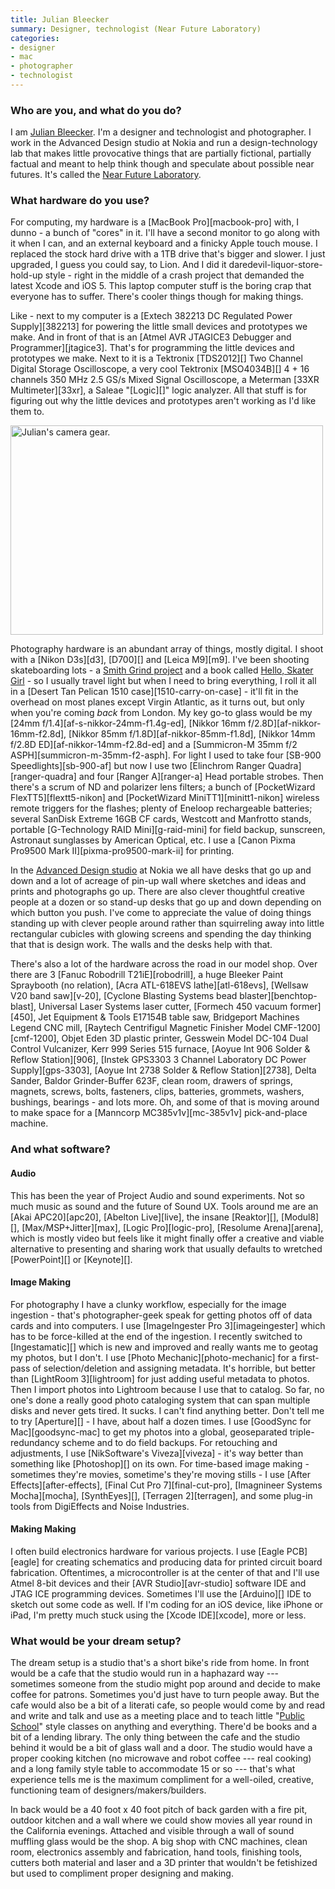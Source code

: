 ```yaml
---
title: Julian Bleecker
summary: Designer, technologist (Near Future Laboratory)
categories:
- designer
- mac
- photographer
- technologist
---
```


### Who are you, and what do you do?

I am [Julian Bleecker](https://twitter.com/#!/darthjulian "Julian's Twitter account."). I'm a designer and technologist and photographer. I work in the Advanced Design studio at Nokia and run a design-technology lab that makes little provocative things that are partially fictional, partially factual and meant to help think though and speculate about possible near futures. It's called the [Near Future Laboratory](http://nearfuturelaboratory.com/ "The NFL's website.").

### What hardware do you use?

For computing, my hardware is a [MacBook Pro][macbook-pro] with, I dunno - a bunch of "cores" in it. I'll have a second monitor to go along with it when I can, and an external keyboard and a finicky Apple touch mouse. I replaced the stock hard drive with a 1TB drive that's bigger and slower. I just upgraded, I guess you could say, to Lion. And I did it daredevil-liquor-store-hold-up style - right in the middle of a crash project that demanded the latest Xcode and iOS 5. This laptop computer stuff is the boring crap that everyone has to suffer. There's cooler things though for making things.

Like - next to my computer is a [Extech 382213 DC Regulated Power Supply][382213] for powering the little small devices and prototypes we make. And in front of that is an [Atmel AVR JTAGICE3 Debugger and Programmer][jtagice3]. That's for programming the little devices and prototypes we make. Next to it is a Tektronix [TDS2012][] Two Channel Digital Storage Oscilloscope, a very cool Tektronix [MSO4034B][] 4 + 16 channels 350 MHz 2.5 GS/s Mixed Signal Oscilloscope, a Meterman [33XR Multimeter][33xr], a Saleae "[Logic][]" logic analyzer. All that stuff is for figuring out why the little devices and prototypes aren't working as I'd like them to.

<img src="/images/interviews/julian.bleecker/cameras.jpg" width="500" height="335" alt="Julian's camera gear." class="detail">

Photography hardware is an abundant array of things, mostly digital. I shoot with a [Nikon D3s][d3], [D700][] and [Leica M9][m9]. I've been shooting skateboarding lots - a [Smith Grind project](http://hellosmith.com/ "A skateboarding photo book.") and a book called [Hello, Skater Girl](http://helloskatergirl.com "A photo book about girl skateboards.") - so I usually travel light but when I need to bring everything, I roll it all in a [Desert Tan Pelican 1510 case][1510-carry-on-case] - it'll fit in the overhead on most planes except Virgin Atlantic, as it turns out, but only when you're coming *back* from London. My key go-to glass would be my [24mm f/1.4][af-s-nikkor-24mm-f1.4g-ed], [Nikkor 16mm f/2.8D][af-nikkor-16mm-f2.8d], [Nikkor 85mm f/1.8D][af-nikkor-85mm-f1.8d], [Nikkor 14mm f/2.8D ED][af-nikkor-14mm-f2.8d-ed] and a [Summicron-M 35mm f/2 ASPH][summicron-m-35mm-f2-asph]. For light I used to take four [SB-900 Speedlights][sb-900-af] but now I use two [Elinchrom Ranger Quadra][ranger-quadra] and four [Ranger A][ranger-a] Head portable strobes. Then there's a scrum of ND and polarizer lens filters; a bunch of [PocketWizard FlexTT5][flextt5-nikon] and [PocketWizard MiniTT1][minitt1-nikon] wireless remote triggers for the flashes; plenty of Eneloop rechargeable batteries; several SanDisk Extreme 16GB CF cards, Westcott and Manfrotto stands, portable [G-Technology RAID Mini][g-raid-mini] for field backup, sunscreen, Astronaut sunglasses by American Optical, etc. I use a [Canon Pixma Pro9500 Mark II][pixma-pro9500-mark-ii] for printing.

In the [Advanced Design studio](http://advanced.design.nokia.com/ "Nokia's Advanced Design Studio.") at Nokia we all have desks that go up and down and a lot of acreage of pin-up wall where sketches and ideas and prints and photographs go up. There are also clever thoughtful creative people at a dozen or so stand-up desks that go up and down depending on which button you push. I've come to appreciate the value of doing things standing up with clever people around rather than squirreling away into little rectangular cubicles with glowing screens and spending the day thinking that that is design work. The walls and the desks help with that. 

There's also a lot of the hardware across the road in our model shop. Over there are 3 [Fanuc Robodrill T21iE][robodrill], a huge Bleeker Paint Spraybooth (no relation), [Acra ATL-618EVS lathe][atl-618evs], [Wellsaw V20 band saw][v-20], [Cyclone Blasting Systems bead blaster][benchtop-blast], Universal Laser Systems laser cutter, [Formech 450 vacuum former][450], Jet Equipment & Tools E17154B table saw, Bridgeport Machines Legend CNC mill, [Raytech Centrifigul Magnetic Finisher Model CMF-1200][cmf-1200], Objet Eden 3D plastic printer, Gesswein Model DC-104 Dual Control Vulcanizer, Kerr 999 Series 515 furnace, [Aoyue Int 906 Solder & Reflow Station][906], [Instek GPS3303 3 Channel Laboratory DC Power Supply][gps-3303], [Aoyue Int 2738 Solder & Reflow Station][2738], Delta Sander, Baldor Grinder-Buffer 623F, clean room, drawers of springs, magnets, screws, bolts, fasteners, clips, batteries, grommets, washers, bushings, bearings - and lots more. Oh, and some of that is moving around to make space for a [Manncorp MC385v1v][mc-385v1v] pick-and-place machine.

### And what software?

#### Audio

This has been the year of Project Audio and sound experiments. Not so much music as sound and the future of Sound UX. Tools around me are an [Akai APC20][apc20], [Abelton Live][live], the insane [Reaktor][], [Modul8][], [Max/MSP+Jitter][max], [Logic Pro][logic-pro], [Resolume Arena][arena], which is mostly video but feels like it might finally offer a creative and viable alternative to presenting and sharing work that usually defaults to wretched [PowerPoint][] or [Keynote][].

#### Image Making

For photography I have a clunky workflow, especially for the image ingestion - that's photographer-geek speak for getting photos off of data cards and into computers. I use [ImageIngester Pro 3][imageingester] which has to be force-killed at the end of the ingestion. I recently switched to [Ingestamatic][] which is new and improved and really wants me to geotag my photos, but I don't. I use [Photo Mechanic][photo-mechanic] for a first-pass of selection/deletion and assigning metadata. It's horrible, but better than [LightRoom 3][lightroom] for just adding useful metadata to photos. Then I import photos into Lightroom because I use that to catalog. So far, no one's done a really good photo cataloging system that can span multiple disks and never gets tired. It sucks. I can't find anything better. Don't tell me to try [Aperture][] - I have, about half a dozen times. I use [GoodSync for Mac][goodsync-mac] to get my photos into a global, geoseparated triple-redundancy scheme and to do field backups. For retouching and adjustments, I use [NikSoftware's Viveza][viveza] - it's way better than something like [Photoshop][] on its own. For time-based image making - sometimes they're movies, sometime's they're moving stills - I use [After Effects][after-effects], [Final Cut Pro 7][final-cut-pro], [Imagnineer Systems Mocha][mocha], [SynthEyes][], [Terragen 2][terragen], and some plug-in tools from DigiEffects and Noise Industries.

#### Making Making

I often build electronics hardware for various projects. I use [Eagle PCB][eagle] for creating schematics and producing data for printed circuit board fabrication. Oftentimes, a microcontroller is at the center of that and I'll use Atmel 8-bit devices and their [AVR Studio][avr-studio] software IDE and JTAG ICE programming devices. Sometimes I'll use the [Arduino][] IDE to sketch out some code as well. If I'm coding for an iOS device, like iPhone or iPad, I'm pretty much stuck using the [Xcode IDE][xcode], more or less.

### What would be your dream setup?

The dream setup is a studio that's a short bike's ride from home. In front would be a cafe that the studio would run in a haphazard way --- sometimes someone from the studio might pop around and decide to make coffee for patrons. Sometimes you'd just have to turn people away. But the cafe would also be a bit of a literati cafe, so people would come by and read and write and talk and use as a meeting place and to teach little "[Public School](http://all.thepublicschool.org/ "A new school framework.")" style classes on anything and everything. There'd be books and a bit of a lending library. The only thing between the cafe and the studio behind it would be a bit of glass wall and a door. The studio would have a proper cooking kitchen (no microwave and robot coffee --- real cooking) and a long family style table to accommodate 15 or so --- that's what experience tells me is the maximum compliment for a well-oiled, creative, functioning team of designers/makers/builders.

In back would be a 40 foot x 40 foot pitch of back garden with a fire pit, outdoor kitchen and a wall where we could show movies all year round in the California evenings. Attached and visible through a wall of sound muffling glass would be the shop. A big shop with CNC machines, clean room, electronics assembly and fabrication, hand tools, finishing tools, cutters both material and laser and a 3D printer that wouldn't be fetishized but used to compliment proper designing and making.